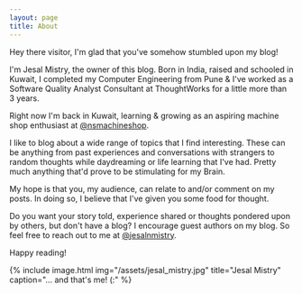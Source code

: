 ```yaml
---
layout: page
title: About
---
```


Hey there visitor, I'm glad that you've somehow stumbled upon my blog!

I'm Jesal Mistry, the owner of this blog. Born in India, raised and schooled in Kuwait, I completed my Computer Engineering from Pune & I've worked as a Software Quality Analyst Consultant at ThoughtWorks for a little more than 3 years.

Right now I'm back in Kuwait, learning & growing as an aspiring machine shop enthusiast at [@nsmachineshop](https://www.instagram.com/nsmachineshop/).

I like to blog about a wide range of topics that I find interesting. These can be anything from past experiences and conversations with strangers to random thoughts while daydreaming or life learning that I've had. Pretty much anything that'd prove to be stimulating for my Brain.

My hope is that you, my audience, can relate to and/or comment on my posts. In doing so, I believe that I've given you some food for thought.

Do you want your story told, experience shared or thoughts pondered upon by others, but don't have a blog? I encourage guest authors on my blog. So feel free to reach out to me at [@jesalnmistry](https://twitter.com/jesalnmistry).

Happy reading!

{% include image.html
   img="/assets/jesal_mistry.jpg"
   title="Jesal Mistry"
   caption="... and that's me! (:"
%}